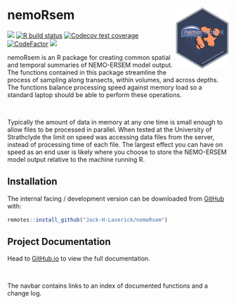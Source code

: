 
<!-- README.md is generated from README.Rmd. Please edit that file -->

# nemoRsem <a href='https://jack-h-laverick.github.io/nemoRsem'><img src='man/figures/logo.svg' align="right" height="139" /></a>

<!-- badges: start -->

[![](https://img.shields.io/badge/lifecycle-experimental-orange.svg)](https://www.tidyverse.org/lifecycle/#experimental)
[![R build
status](https://github.com/Jack-H-Laverick/nemoRsem/workflows/R-CMD-check/badge.svg)](https://github.com/Jack-H-Laverick/nemoRsem/actions)
[![Codecov test
coverage](https://codecov.io/gh/Jack-H-Laverick/nemoRsem/branch/main/graph/badge.svg)](https://codecov.io/gh/Jack-H-Laverick/nemoRsem?branch=main)
[![CodeFactor](https://www.codefactor.io/repository/github/Jack-H-Laverick/nemoRsem/badge)](https://www.codefactor.io/repository/github/Jack-H-Laverick/nemoRsem)
[![](https://img.shields.io/github/last-commit/Jack-H-Laverick/nemoRsem.svg)](https://github.com/Jack-H-Laverick/nemoRsem/commits/main)
<!-- badges: end -->

nemoRsem is an R package for creating common spatial and temporal
summaries of NEMO-ERSEM model output. The functions contained in this
package streamline the process of sampling along transects, within
volumes, and across depths. The functions balance processing speed
against memory load so a standard laptop should be able to perform these
operations.

<br/>

Typically the amount of data in memory at any one time is small enough
to allow files to be processed in parallel. When tested at the
University of Strathclyde the limit on speed was accessing data files
from the server, instead of processing time of each file. The largest
effect you can have on speed as an end user is likely where you choose
to store the NEMO-ERSEM model output relative to the machine running R.

## Installation

The internal facing / development version can be downloaded from
[GitHub](https://github.com/) with:

``` r
remotes::install_github("Jack-H-Laverick/nemoRsem")
```

## Project Documentation

Head to
[GitHub.io](https://jack-h-laverick.github.io/nemoRsem/index.html) to
view the full documentation.

<br/>

The navbar contains links to an index of documented functions and a
change log.
